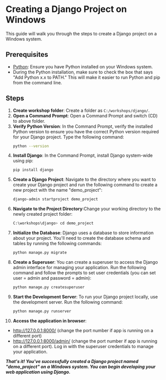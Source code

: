 # Creating a Django Project on Windows

This guide will walk you through the steps to create a Django project on a Windows system.

## Prerequisites

- [Python](https://www.python.org/downloads/windows/): Ensure you have Python installed on your Windows system.
- During the Python installation, make sure to check the box that says "Add Python x.x to PATH." This will make it easier to run Python and pip from the command line.

## Steps

1. **Create workshop folder**: Create a folder as `C:/workshops/django/`.
2. **Open a Command Prompt**: Open a Command Prompt and switch (CD) to above folder.
3. **Verify Python Version**: In the Command Prompt, verify the installed Python version to ensure you have the correct Python version required for your Django project. Type the following command:
   ```bash
   python --version
4. **Install Django**: In the Command Prompt, install Django system-wide using pip:
   ```bash
   pip install django
5. **Create a Django Project**: Navigate to the directory where you want to create your Django project and run the following command to create a new project with the name "demo_project":
   ```bash
   django-admin startproject demo_project
6. **Navigate to the Project Directory**:Change your working directory to the newly created project folder:
   ```bash
   C:\workshops\django> cd demo_project
7. **Initialize the Database**: Django uses a database to store information about your project. You'll need to create the database schema and tables by running the following commands:
   ```bash
   python manage.py migrate
8. **Create a Superuser**: You can create a superuser to access the Django admin interface for managing your application. Run the following command and follow the prompts to set user credentials (you can set user = admin and password = admin):
   ```bash
   python manage.py createsuperuser   

9. **Start the Development Server**: To run your Django project locally, use the development server. Run the following command:
   ```bash
   python manage.py runserver
10. **Access the application in browser**:

   - http://127.0.0.1:8000/ (change the port number if app is running on a different port)
   - http://127.0.0.1:8000/admin/ (change the port number if app is running on a different port). Log in with the superuser credentials to manage your application.

**_That's it! You've successfully created a Django project named "demo_project" on a Windows system. You can begin developing your web application using Django._**

